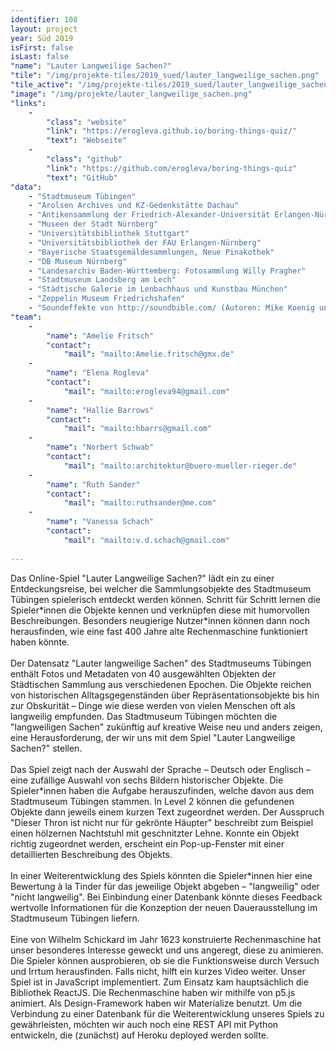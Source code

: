 ```yaml
---
identifier: 108
layout: project
year: Süd 2019
isFirst: false
isLast: false
"name": "Lauter Langweilige Sachen?"
"tile": "/img/projekte-tiles/2019_sued/lauter_langweilige_sachen.png"
"tile_active": "/img/projekte-tiles/2019_sued/lauter_langweilige_sachen-active.png"
"image": "/img/projekte/lauter_langweilige_sachen.png"
"links":
    -
        "class": "website"
        "link": "https://erogleva.github.io/boring-things-quiz/"
        "text": "Webseite"
    -
        "class": "github"
        "link": "https://github.com/erogleva/boring-things-quiz"
        "text": "GitHub"
"data":
    - "Stadtmuseum Tübingen"
    - "Arolsen Archives und KZ-Gedenkstätte Dachau"
    - "Antikensammlung der Friedrich-Alexander-Universität Erlangen-Nürnberg" 
    - "Museen der Stadt Nürnberg" 
    - "Universitätsbibliothek Stuttgart"
    - "Universitätsbibliothek der FAU Erlangen-Nürnberg"
    - "Bayerische Staatsgemäldesammlungen, Neue Pinakothek"
    - "DB Museum Nürnberg"
    - "Landesarchiv Baden-Württemberg: Fotosammlung Willy Pragher"
    - "Stadtmuseum Landsberg am Lech"
    - "Städtische Galerie im Lenbachhaus und Kunstbau München"
    - "Zeppelin Museum Friedrichshafen"
    - "Soundeffekte von http://soundbible.com/ (Autoren: Mike Koenig und Muska666)"
"team":
    -
        "name": "Amelie Fritsch"
        "contact":
            "mail": "mailto:Amelie.fritsch@gmx.de"
    -
        "name": "Elena Rogleva"
        "contact":
            "mail": "mailto:erogleva94@gmail.com"
    -
        "name": "Hallie Barrows"
        "contact":
            "mail": "mailto:hbarrs@gmail.com"
    -
        "name": "Norbert Schwab"
        "contact":
            "mail": "mailto:architektur@buero-mueller-rieger.de"
    -
        "name": "Ruth Sander"
        "contact":
            "mail": "mailto:ruthsander@me.com"
    -
        "name": "Vanessa Schach"
        "contact":
            "mail": "mailto:v.d.schach@gmail.com"
           
---
```

Das Online-Spiel "Lauter Langweilige Sachen?" lädt ein zu einer Entdeckungsreise, bei welcher die Sammlungsobjekte des Stadtmuseum Tübingen spielerisch entdeckt werden können. Schritt für Schritt lernen die Spieler\*innen die Objekte kennen und verknüpfen diese mit humorvollen Beschreibungen. Besonders neugierige Nutzer\*innen können dann noch herausfinden, wie eine fast 400 Jahre alte Rechenmaschine funktioniert haben könnte.
<br/><br/>
Der Datensatz "Lauter langweilige Sachen" des Stadtmuseums Tübingen enthält Fotos und Metadaten von 40 ausgewählten Objekten der Städtischen Sammlung aus verschiedenen Epochen. Die Objekte reichen von historischen Alltagsgegenständen über Repräsentationsobjekte bis hin zur Obskurität – Dinge wie diese werden von vielen Menschen oft als langweilig empfunden. Das Stadtmuseum Tübingen möchten die "langweiligen Sachen" zukünftig auf kreative Weise neu und anders zeigen, eine Herausforderung, der wir uns mit dem Spiel "Lauter Langweilige Sachen?" stellen.
<br/><br/>
Das Spiel zeigt nach der Auswahl der Sprache – Deutsch oder Englisch – eine zufällige Auswahl von sechs Bildern historischer Objekte. Die Spieler\*innen haben die Aufgabe herauszufinden, welche davon aus dem Stadtmuseum Tübingen stammen. In Level 2 können die gefundenen Objekte dann jeweils einem kurzen Text zugeordnet werden. Der Ausspruch "Dieser Thron ist nicht nur für gekrönte Häupter" beschreibt zum Beispiel einen hölzernen Nachtstuhl mit geschnitzter Lehne. Konnte ein Objekt richtig zugeordnet werden, erscheint ein Pop-up-Fenster mit einer detaillierten Beschreibung des Objekts.
<br/><br/>
In einer Weiterentwicklung des Spiels könnten die Spieler\*innen hier eine Bewertung à la Tinder für das jeweilige Objekt abgeben – "langweilig" oder "nicht langweilig". Bei Einbindung einer Datenbank könnte dieses Feedback wertvolle Informationen für die Konzeption der neuen Dauerausstellung im Stadtmuseum Tübingen liefern.
<br/><br/>
Eine von Wilhelm Schickard im Jahr 1623 konstruierte Rechenmaschine hat unser besonderes Interesse geweckt und uns angeregt, diese zu animieren. Die Spieler können ausprobieren, ob sie die Funktionsweise durch Versuch und Irrtum herausfinden. Falls nicht, hilft ein kurzes Video weiter. Unser Spiel ist in JavaScript implementiert. Zum Einsatz kam hauptsächlich die Bibliothek ReactJS. Die Rechenmaschine haben wir mithilfe von p5.js animiert. Als Design-Framework haben wir Materialize benutzt. Um die Verbindung zu einer Datenbank für die Weiterentwicklung unseres Spiels zu gewährleisten, möchten wir auch noch eine REST API mit Python entwickeln, die (zunächst) auf Heroku deployed werden sollte.